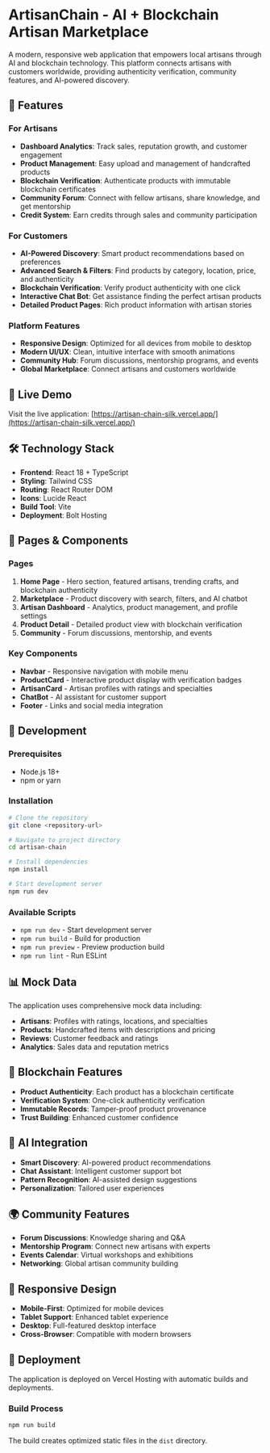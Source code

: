 # ArtisanChain - AI + Blockchain Artisan Marketplace

A modern, responsive web application that empowers local artisans through AI and blockchain technology. This platform connects artisans with customers worldwide, providing authenticity verification, community features, and AI-powered discovery.

## 🌟 Features

### For Artisans
- **Dashboard Analytics**: Track sales, reputation growth, and customer engagement
- **Product Management**: Easy upload and management of handcrafted products
- **Blockchain Verification**: Authenticate products with immutable blockchain certificates
- **Community Forum**: Connect with fellow artisans, share knowledge, and get mentorship
- **Credit System**: Earn credits through sales and community participation

### For Customers
- **AI-Powered Discovery**: Smart product recommendations based on preferences
- **Advanced Search & Filters**: Find products by category, location, price, and authenticity
- **Blockchain Verification**: Verify product authenticity with one click
- **Interactive Chat Bot**: Get assistance finding the perfect artisan products
- **Detailed Product Pages**: Rich product information with artisan stories

### Platform Features
- **Responsive Design**: Optimized for all devices from mobile to desktop
- **Modern UI/UX**: Clean, intuitive interface with smooth animations
- **Community Hub**: Forum discussions, mentorship programs, and events
- **Global Marketplace**: Connect artisans and customers worldwide

## 🚀 Live Demo

Visit the live application: [https://artisan-chain-silk.vercel.app/](https://artisan-chain-silk.vercel.app/)

## 🛠 Technology Stack

- **Frontend**: React 18 + TypeScript
- **Styling**: Tailwind CSS
- **Routing**: React Router DOM
- **Icons**: Lucide React
- **Build Tool**: Vite
- **Deployment**: Bolt Hosting

## 📱 Pages & Components

### Pages
1. **Home Page** - Hero section, featured artisans, trending crafts, and blockchain authenticity
2. **Marketplace** - Product discovery with search, filters, and AI chatbot
3. **Artisan Dashboard** - Analytics, product management, and profile settings
4. **Product Detail** - Detailed product view with blockchain verification
5. **Community** - Forum discussions, mentorship, and events

### Key Components
- **Navbar** - Responsive navigation with mobile menu
- **ProductCard** - Interactive product display with verification badges
- **ArtisanCard** - Artisan profiles with ratings and specialties
- **ChatBot** - AI assistant for customer support
- **Footer** - Links and social media integration

## 🔧 Development

### Prerequisites
- Node.js 18+ 
- npm or yarn

### Installation
```bash
# Clone the repository
git clone <repository-url>

# Navigate to project directory
cd artisan-chain

# Install dependencies
npm install

# Start development server
npm run dev
```

### Available Scripts
- `npm run dev` - Start development server
- `npm run build` - Build for production
- `npm run preview` - Preview production build
- `npm run lint` - Run ESLint

## 📊 Mock Data

The application uses comprehensive mock data including:
- **Artisans**: Profiles with ratings, locations, and specialties
- **Products**: Handcrafted items with descriptions and pricing
- **Reviews**: Customer feedback and ratings
- **Analytics**: Sales data and reputation metrics

## 🔐 Blockchain Features

- **Product Authenticity**: Each product has a blockchain certificate
- **Verification System**: One-click authenticity verification
- **Immutable Records**: Tamper-proof product provenance
- **Trust Building**: Enhanced customer confidence

## 🤖 AI Integration

- **Smart Discovery**: AI-powered product recommendations
- **Chat Assistant**: Intelligent customer support bot
- **Pattern Recognition**: AI-assisted design suggestions
- **Personalization**: Tailored user experiences

## 🌍 Community Features

- **Forum Discussions**: Knowledge sharing and Q&A
- **Mentorship Program**: Connect new artisans with experts
- **Events Calendar**: Virtual workshops and exhibitions
- **Networking**: Global artisan community building

## 📱 Responsive Design

- **Mobile-First**: Optimized for mobile devices
- **Tablet Support**: Enhanced tablet experience
- **Desktop**: Full-featured desktop interface
- **Cross-Browser**: Compatible with modern browsers

## 🚀 Deployment

The application is deployed on Vercel Hosting with automatic builds and deployments.

### Build Process
```bash
npm run build
```

The build creates optimized static files in the `dist` directory.

